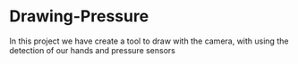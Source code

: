 # Drawing-Pressure
In this project we have create a tool to draw with the camera, with using the detection of our hands and pressure sensors

